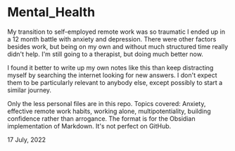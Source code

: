 # Mental_Health

My transition to self-employed remote work was so traumatic I ended up in a 12 month battle with anxiety and depression. There were other factors besides work, but being on my own and without much structured time really didn't help. I'm still going to a therapist, but doing much better now.  

I found it better to write up my own notes like this than keep distracting myself by searching the internet looking for new answers.  I don't expect them to be particularly relevant to anybody else, except possibly to start a similar journey.  

Only the less personal files are in this repo. Topics covered: Anxiety, effective remote work habits, working alone, multipotentiality, building confidence rather than arrogance.  The format is for the Obsidian implementation of Markdown.  It's not perfect on GitHub.  

17 July, 2022
